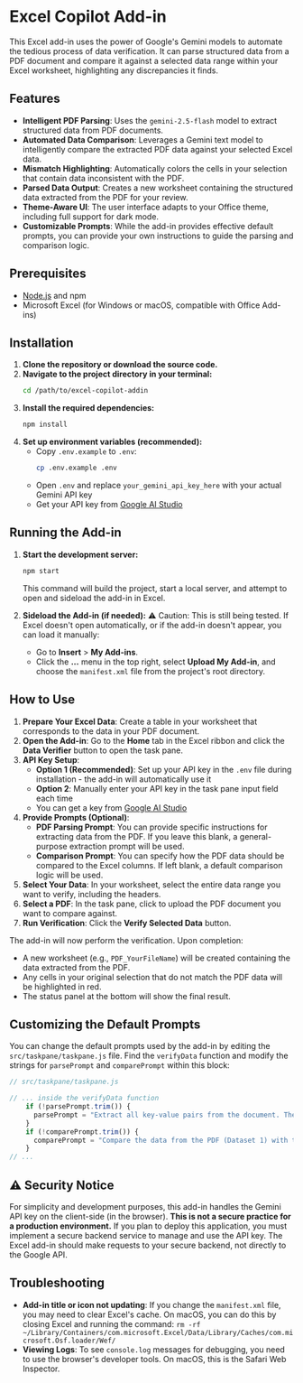 # Excel Copilot Add-in 

This Excel add-in uses the power of Google's Gemini models to automate the tedious process of data verification. It can parse structured data from a PDF document and compare it against a selected data range within your Excel worksheet, highlighting any discrepancies it finds.

## Features

- **Intelligent PDF Parsing**: Uses the `gemini-2.5-flash` model to extract structured data from PDF documents.
- **Automated Data Comparison**: Leverages a Gemini text model to intelligently compare the extracted PDF data against your selected Excel data.
- **Mismatch Highlighting**: Automatically colors the cells in your selection that contain data inconsistent with the PDF.
- **Parsed Data Output**: Creates a new worksheet containing the structured data extracted from the PDF for your review.
- **Theme-Aware UI**: The user interface adapts to your Office theme, including full support for dark mode.
- **Customizable Prompts**: While the add-in provides effective default prompts, you can provide your own instructions to guide the parsing and comparison logic.

## Prerequisites

- [Node.js](https://nodejs.org/) and npm
- Microsoft Excel (for Windows or macOS, compatible with Office Add-ins)

## Installation

1.  **Clone the repository or download the source code.**
2.  **Navigate to the project directory in your terminal:**
    ```bash
    cd /path/to/excel-copilot-addin
    ```
3.  **Install the required dependencies:**
    ```bash
    npm install
    ```
4.  **Set up environment variables (recommended):**
    - Copy `.env.example` to `.env`:
      ```bash
      cp .env.example .env
      ```
    - Open `.env` and replace `your_gemini_api_key_here` with your actual Gemini API key
    - Get your API key from [Google AI Studio](https://aistudio.google.com/app/apikey)

## Running the Add-in

1.  **Start the development server:**
    ```bash
    npm start
    ```
    This command will build the project, start a local server, and attempt to open and sideload the add-in in Excel.

2.  **Sideload the Add-in (if needed):**
    :warning: Caution: This is still being tested.
    If Excel doesn't open automatically, or if the add-in doesn't appear, you can load it manually:
    - Go to **Insert** > **My Add-ins**.
    - Click the **...** menu in the top right, select **Upload My Add-in**, and choose the `manifest.xml` file from the project's root directory.

## How to Use

1.  **Prepare Your Excel Data**: Create a table in your worksheet that corresponds to the data in your PDF document.
2.  **Open the Add-in**: Go to the **Home** tab in the Excel ribbon and click the **Data Verifier** button to open the task pane.
3.  **API Key Setup**: 
    - **Option 1 (Recommended)**: Set up your API key in the `.env` file during installation - the add-in will automatically use it
    - **Option 2**: Manually enter your API key in the task pane input field each time
    - You can get a key from [Google AI Studio](https://aistudio.google.com/app/apikey)
4.  **Provide Prompts (Optional)**:
    - **PDF Parsing Prompt**: You can provide specific instructions for extracting data from the PDF. If you leave this blank, a general-purpose extraction prompt will be used.
    - **Comparison Prompt**: You can specify how the PDF data should be compared to the Excel columns. If left blank, a default comparison logic will be used.
5.  **Select Your Data**: In your worksheet, select the entire data range you want to verify, including the headers.
6.  **Select a PDF**: In the task pane, click to upload the PDF document you want to compare against.
7.  **Run Verification**: Click the **Verify Selected Data** button.

The add-in will now perform the verification. Upon completion:
- A new worksheet (e.g., `PDF_YourFileName`) will be created containing the data extracted from the PDF.
- Any cells in your original selection that do not match the PDF data will be highlighted in red.
- The status panel at the bottom will show the final result.

## Customizing the Default Prompts

You can change the default prompts used by the add-in by editing the `src/taskpane/taskpane.js` file. Find the `verifyData` function and modify the strings for `parsePrompt` and `comparePrompt` within this block:

```javascript
// src/taskpane/taskpane.js

// ... inside the verifyData function
    if (!parsePrompt.trim()) {
      parsePrompt = "Extract all key-value pairs from the document. The keys should be in camelCase. Return the result as a single, flat JSON object.";
    }
    if (!comparePrompt.trim()) {
      comparePrompt = "Compare the data from the PDF (Dataset 1) with the data from Excel (Dataset 2). Match the keys from the PDF data to the header columns in the Excel data, ignoring case and special characters. Identify any cells in the Excel data that do not match the corresponding PDF data.";
    }
// ...
```

## ⚠️ Security Notice

For simplicity and development purposes, this add-in handles the Gemini API key on the client-side (in the browser). **This is not a secure practice for a production environment.** If you plan to deploy this application, you must implement a secure backend service to manage and use the API key. The Excel add-in should make requests to your secure backend, not directly to the Google API.

## Troubleshooting

- **Add-in title or icon not updating**: If you change the `manifest.xml` file, you may need to clear Excel's cache. On macOS, you can do this by closing Excel and running the command: `rm -rf ~/Library/Containers/com.microsoft.Excel/Data/Library/Caches/com.microsoft.Osf.loader/Wef/`
- **Viewing Logs**: To see `console.log` messages for debugging, you need to use the browser's developer tools. On macOS, this is the Safari Web Inspector.
